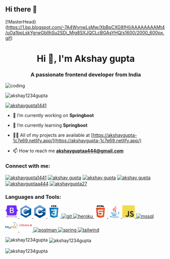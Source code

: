 ## Hi there 👋


[!MasterHead}(https://1.bp.blogspot.com/-7A4WynwLsMw/XbBpCXG8fHI/AAAAAAAAMt4/uOa1bpLskYgrwGbllhSu2SDj_Mig8SXJQCLcBGAsYHQ/s1600/2000_600px.gif)
<h1 align="center">Hi 👋, I'm Akshay gupta</h1>
<h3 align="center">A passionate frontend developer from India</h3>
<img align-"right" alt="coding" width="400" src="https://www.shutterstock.com/image-vector/young-man-programmer-working-on-600nw-741320251.jpg"/>

<p align="left"> <img src="https://komarev.com/ghpvc/?username=akshay1234gupta&label=Profile%20views&color=0e75b6&style=flat" alt="akshay1234gupta" /> </p>

<p align="left"> <a href="https://twitter.com/akshaygupta1441" target="blank"><img src="https://img.shields.io/twitter/follow/akshaygupta1441?logo=twitter&style=for-the-badge" alt="akshaygupta1441" /></a> </p>

- 🔭 I’m currently working on **Springboot**

- 🌱 I’m currently learning **Springboot**

- 👨‍💻 All of my projects are available at [https://akshaygupta-1c7e69.netlify.app/](https://akshaygupta-1c7e69.netlify.app/)

- 📫 How to reach me **akshayguptaa444@gmail.com**

<h3 align="left">Connect with me:</h3>
<p align="left">
<a href="https://twitter.com/akshaygupta1441" target="blank"><img align="center" src="https://raw.githubusercontent.com/rahuldkjain/github-profile-readme-generator/master/src/images/icons/Social/twitter.svg" alt="akshaygupta1441" height="30" width="40" /></a>
<a href="https://linkedin.com/in/akshay gupta" target="blank"><img align="center" src="https://raw.githubusercontent.com/rahuldkjain/github-profile-readme-generator/master/src/images/icons/Social/linked-in-alt.svg" alt="akshay gupta" height="30" width="40" /></a>
<a href="https://fb.com/akshay gupta" target="blank"><img align="center" src="https://raw.githubusercontent.com/rahuldkjain/github-profile-readme-generator/master/src/images/icons/Social/facebook.svg" alt="akshay gupta" height="30" width="40" /></a>
<a href="https://instagram.com/akshay gupta" target="blank"><img align="center" src="https://raw.githubusercontent.com/rahuldkjain/github-profile-readme-generator/master/src/images/icons/Social/instagram.svg" alt="akshay gupta" height="30" width="40" /></a>
<a href="https://www.leetcode.com/akshayguptaa444" target="blank"><img align="center" src="https://raw.githubusercontent.com/rahuldkjain/github-profile-readme-generator/master/src/images/icons/Social/leet-code.svg" alt="akshayguptaa444" height="30" width="40" /></a>
<a href="https://auth.geeksforgeeks.org/user/akshaygupta27" target="blank"><img align="center" src="https://raw.githubusercontent.com/rahuldkjain/github-profile-readme-generator/master/src/images/icons/Social/geeks-for-geeks.svg" alt="akshaygupta27" height="30" width="40" /></a>
</p>

<h3 align="left">Languages and Tools:</h3>
<p align="left"> <a href="https://getbootstrap.com" target="_blank" rel="noreferrer"> <img src="https://raw.githubusercontent.com/devicons/devicon/master/icons/bootstrap/bootstrap-plain-wordmark.svg" alt="bootstrap" width="40" height="40"/> </a> <a href="https://www.cprogramming.com/" target="_blank" rel="noreferrer"> <img src="https://raw.githubusercontent.com/devicons/devicon/master/icons/c/c-original.svg" alt="c" width="40" height="40"/> </a> <a href="https://www.w3schools.com/cpp/" target="_blank" rel="noreferrer"> <img src="https://raw.githubusercontent.com/devicons/devicon/master/icons/cplusplus/cplusplus-original.svg" alt="cplusplus" width="40" height="40"/> </a> <a href="https://www.w3schools.com/css/" target="_blank" rel="noreferrer"> <img src="https://raw.githubusercontent.com/devicons/devicon/master/icons/css3/css3-original-wordmark.svg" alt="css3" width="40" height="40"/> </a> <a href="https://git-scm.com/" target="_blank" rel="noreferrer"> <img src="https://www.vectorlogo.zone/logos/git-scm/git-scm-icon.svg" alt="git" width="40" height="40"/> </a> <a href="https://heroku.com" target="_blank" rel="noreferrer"> <img src="https://www.vectorlogo.zone/logos/heroku/heroku-icon.svg" alt="heroku" width="40" height="40"/> </a> <a href="https://www.w3.org/html/" target="_blank" rel="noreferrer"> <img src="https://raw.githubusercontent.com/devicons/devicon/master/icons/html5/html5-original-wordmark.svg" alt="html5" width="40" height="40"/> </a> <a href="https://www.java.com" target="_blank" rel="noreferrer"> <img src="https://raw.githubusercontent.com/devicons/devicon/master/icons/java/java-original.svg" alt="java" width="40" height="40"/> </a> <a href="https://developer.mozilla.org/en-US/docs/Web/JavaScript" target="_blank" rel="noreferrer"> <img src="https://raw.githubusercontent.com/devicons/devicon/master/icons/javascript/javascript-original.svg" alt="javascript" width="40" height="40"/> </a> <a href="https://www.microsoft.com/en-us/sql-server" target="_blank" rel="noreferrer"> <img src="https://www.svgrepo.com/show/303229/microsoft-sql-server-logo.svg" alt="mssql" width="40" height="40"/> </a> <a href="https://www.mysql.com/" target="_blank" rel="noreferrer"> <img src="https://raw.githubusercontent.com/devicons/devicon/master/icons/mysql/mysql-original-wordmark.svg" alt="mysql" width="40" height="40"/> </a> <a href="https://www.oracle.com/" target="_blank" rel="noreferrer"> <img src="https://raw.githubusercontent.com/devicons/devicon/master/icons/oracle/oracle-original.svg" alt="oracle" width="40" height="40"/> </a> <a href="https://postman.com" target="_blank" rel="noreferrer"> <img src="https://www.vectorlogo.zone/logos/getpostman/getpostman-icon.svg" alt="postman" width="40" height="40"/> </a> <a href="https://spring.io/" target="_blank" rel="noreferrer"> <img src="https://www.vectorlogo.zone/logos/springio/springio-icon.svg" alt="spring" width="40" height="40"/> </a> <a href="https://tailwindcss.com/" target="_blank" rel="noreferrer"> <img src="https://www.vectorlogo.zone/logos/tailwindcss/tailwindcss-icon.svg" alt="tailwind" width="40" height="40"/> </a> </p>

<p><img align="left" src="https://github-readme-stats.vercel.app/api/top-langs?username=akshay1234gupta&show_icons=true&locale=en&layout=compact" alt="akshay1234gupta" /></p>

<p>&nbsp;<img align="center" src="https://github-readme-stats.vercel.app/api?username=akshay1234gupta&show_icons=true&locale=en" alt="akshay1234gupta" /></p>

<p><img align="center" src="https://github-readme-streak-stats.herokuapp.com/?user=akshay1234gupta&" alt="akshay1234gupta" /></p>
